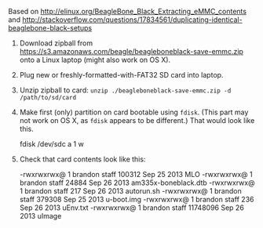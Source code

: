 Based on http://elinux.org/BeagleBone_Black_Extracting_eMMC_contents and http://stackoverflow.com/questions/17834561/duplicating-identical-beaglebone-black-setups

1. Download zipball from https://s3.amazonaws.com/beagle/beagleboneblack-save-emmc.zip onto a Linux laptop (might also work on OS X).

2. Plug new or freshly-formatted-with-FAT32 SD card into laptop.

3. Unzip zipball to card: `unzip ./beagleboneblack-save-emmc.zip -d /path/to/sd/card`

4. Make first (only) partition on card bootable using `fdisk`. (This part may not work on OS X, as `fdisk` appears to be different.) That would look like this.
    
    fdisk /dev/sdc
    a
    1
    w
    
5. Check that card contents look like this:

    -rwxrwxrwx@ 1 brandon  staff      100312 Sep 25  2013 MLO
    -rwxrwxrwx@ 1 brandon  staff       24884 Sep 26  2013 am335x-boneblack.dtb
    -rwxrwxrwx@ 1 brandon  staff         217 Sep 26  2013 autorun.sh
    -rwxrwxrwx@ 1 brandon  staff      379308 Sep 25  2013 u-boot.img
    -rwxrwxrwx@ 1 brandon  staff         236 Sep 26  2013 uEnv.txt
    -rwxrwxrwx@ 1 brandon  staff    11748096 Sep 26  2013 uImage

